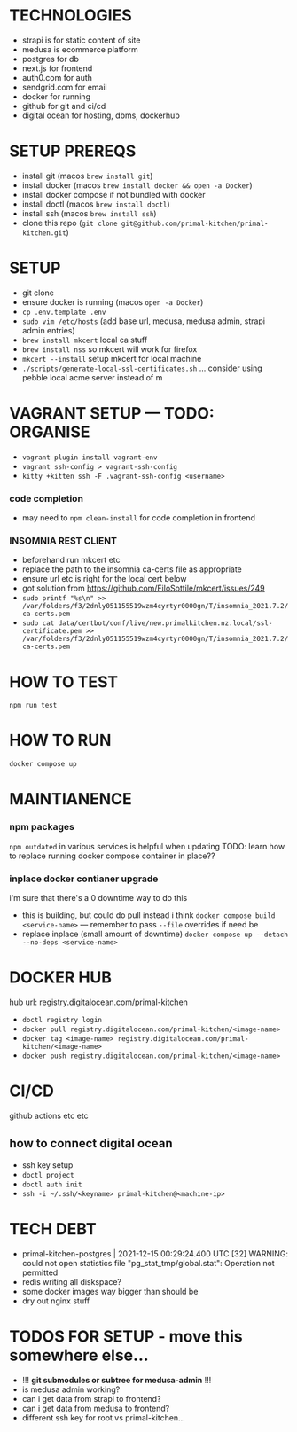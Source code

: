 # TECHNOLOGIES
- strapi is for static content of site
- medusa is ecommerce platform
- postgres for db
- next.js for frontend
- auth0.com for auth
- sendgrid.com for email
- docker for running
- github for git and ci/cd
- digital ocean for hosting, dbms, dockerhub

# SETUP PREREQS
- install git (macos `brew install git`)
- install docker (macos `brew install docker && open -a Docker`)
- install docker compose if not bundled with docker
- install doctl (macos `brew install doctl`)
- install ssh (macos `brew install ssh`)
- clone this repo (`git clone git@github.com/primal-kitchen/primal-kitchen.git`)

# SETUP
- git clone
- ensure docker is running (macos `open -a Docker`) 
- `cp .env.template .env`
- `sudo vim /etc/hosts` (add base url, medusa, medusa admin, strapi admin entries)
- `brew install mkcert` local ca stuff
- `brew install nss` so mkcert will work for firefox
- `mkcert --install` setup mkcert for local machine
- `./scripts/generate-local-ssl-certificates.sh`
... consider using pebble local acme server instead of m


# VAGRANT SETUP — TODO: ORGANISE
- `vagrant plugin install vagrant-env`
- `vagrant ssh-config > vagrant-ssh-config`
- `kitty +kitten ssh -F .vagrant-ssh-config <username>`
 
### code completion
- may need to `npm clean-install` for code completion in frontend

### INSOMNIA REST CLIENT
- beforehand run mkcert etc
- replace the path to the insomnia ca-certs file as appropriate
- ensure url etc is right for the local cert below
- got solution from https://github.com/FiloSottile/mkcert/issues/249
- `sudo printf "%s\n" >> /var/folders/f3/2dnly051155519wzm4cyrtyr0000gn/T/insomnia_2021.7.2/ca-certs.pem`
- `sudo cat data/certbot/conf/live/new.primalkitchen.nz.local/ssl-certificate.pem >> /var/folders/f3/2dnly051155519wzm4cyrtyr0000gn/T/insomnia_2021.7.2/ca-certs.pem`

# HOW TO TEST
`npm run test`

# HOW TO RUN
`docker compose up`

# MAINTIANENCE
### npm packages
`npm outdated` in various services is helpful when updating
TODO: learn how to replace running docker compose container in place??
### inplace docker contianer upgrade
i'm sure that there's a 0 downtime way to do this
- this is building, but could do pull instead i think `docker compose build <service-name>` — remember to pass `--file` overrides if need be
- replace inplace (small amount of downtime) `docker compose up --detach --no-deps <service-name>`

# DOCKER HUB
hub url: registry.digitalocean.com/primal-kitchen
- `doctl registry login`
- `docker pull registry.digitalocean.com/primal-kitchen/<image-name>`
- `docker tag <image-name> registry.digitalocean.com/primal-kitchen/<image-name>`
- `docker push registry.digitalocean.com/primal-kitchen/<image-name>`

# CI/CD
github actions etc etc
## how to connect digital ocean
- ssh key setup
- `doctl project`
- `doctl auth init`
- `ssh -i ~/.ssh/<keyname> primal-kitchen@<machine-ip>`

# TECH DEBT
- primal-kitchen-postgres | 2021-12-15 00:29:24.400 UTC [32] WARNING:  could not open statistics file "pg_stat_tmp/global.stat": Operation not permitted
- redis writing all diskspace?
- some docker images way bigger than should be
- dry out nginx stuff

# TODOS FOR SETUP - move this somewhere else...
- !!! **git submodules or subtree for medusa-admin** !!!
- is medusa admin working?
- can i get data from strapi to frontend?
- can i get data from medusa to frontend?
- different ssh key for root vs primal-kitchen...
